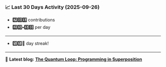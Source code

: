 <!--START_STATS-->
### 📈 Last 30 Days Activity (2025-09-26)  
- **7️⃣0️⃣5️⃣** contributions  
- **2️⃣3️⃣•5️⃣0️⃣** per day
---
- **1️⃣1️⃣🎱** day streak!
---
📝 **Latest blog:** [**The Quantum Loop: Programming in Superposition**](https://andriak.com/blog/quantum-loop)
<!--END_STATS-->
